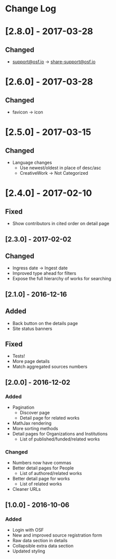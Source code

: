 # Change Log

# [2.8.0] - 2017-03-28
## Changed
* support@osf.io -> share-support@osf.io

# [2.6.0] - 2017-03-28
## Changed
* favicon -> icon

# [2.5.0] - 2017-03-15
## Changed
* Language changes
  * Use newest/oldest in place of desc/asc
  * CreativeWork -> Not Categorized

# [2.4.0] - 2017-02-10
## Fixed
* Show contributors in cited order on detail page

## [2.3.0] - 2017-02-02
## Changed
* Ingress date -> Ingest date
* Improved type ahead for filters
* Expose the full hierarchy of works for searching

## [2.1.0] - 2016-12-16
## Added
* Back button on the details page
* Site status banners

## Fixed
* Tests!
* More page details
* Match aggregated sources numbers

## [2.0.0] - 2016-12-02
### Added
* Pagination
  * Discover page
  * Detail page for related works
* MathJax rendering
* More sorting methods
* Detail pages for Organizations and Institutions
  * List of published/funded/related works 

### Changed
* Numbers now have commas
* Better detail pages for People
  * List of authored/related works
* Better detail page for works
  * List of related works
* Cleaner URLs

## [1.0.0] - 2016-10-06
### Added
* Login with OSF
* New and improved source registration form
* Raw data section in details
* Collapsible extra data section
* Updated styling
